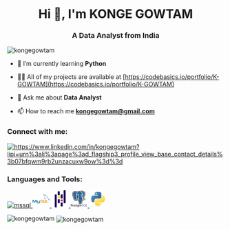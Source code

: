 <h1 align="center">Hi 👋, I'm KONGE GOWTAM</h1>
<h3 align="center">A Data Analyst from India</h3>

<p align="left"> <img src="https://komarev.com/ghpvc/?username=kongegowtam&label=Profile%20views&color=0e75b6&style=flat" alt="kongegowtam" /> </p>

- 🌱 I’m currently learning **Python**

- 👨‍💻 All of my projects are available at [https://codebasics.io/portfolio/K-GOWTAM](https://codebasics.io/portfolio/K-GOWTAM)

- 💬 Ask me about **Data Analyst**

- 📫 How to reach me **kongegowtam@gmail.com**

<h3 align="left">Connect with me:</h3>
<p align="left">
<a href="https://linkedin.com/in/https://www.linkedin.com/in/kongegowtam?lipi=urn%3ali%3apage%3ad_flagship3_profile_view_base_contact_details%3b07bfqwm9rb2unzacuxw9ow%3d%3d" target="blank"><img align="center" src="https://raw.githubusercontent.com/rahuldkjain/github-profile-readme-generator/master/src/images/icons/Social/linked-in-alt.svg" alt="https://www.linkedin.com/in/kongegowtam?lipi=urn%3ali%3apage%3ad_flagship3_profile_view_base_contact_details%3b07bfqwm9rb2unzacuxw9ow%3d%3d" height="30" width="40" /></a>
</p>

<h3 align="left">Languages and Tools:</h3>
<p align="left"> <a href="https://www.microsoft.com/en-us/sql-server" target="_blank" rel="noreferrer"> <img src="https://www.svgrepo.com/show/303229/microsoft-sql-server-logo.svg" alt="mssql" width="40" height="40"/> </a> <a href="https://www.mysql.com/" target="_blank" rel="noreferrer"> <img src="https://raw.githubusercontent.com/devicons/devicon/master/icons/mysql/mysql-original-wordmark.svg" alt="mysql" width="40" height="40"/> </a> <a href="https://pandas.pydata.org/" target="_blank" rel="noreferrer"> <img src="https://raw.githubusercontent.com/devicons/devicon/2ae2a900d2f041da66e950e4d48052658d850630/icons/pandas/pandas-original.svg" alt="pandas" width="40" height="40"/> </a> <a href="https://www.postgresql.org" target="_blank" rel="noreferrer"> <img src="https://raw.githubusercontent.com/devicons/devicon/master/icons/postgresql/postgresql-original-wordmark.svg" alt="postgresql" width="40" height="40"/> </a> <a href="https://www.python.org" target="_blank" rel="noreferrer"> <img src="https://raw.githubusercontent.com/devicons/devicon/master/icons/python/python-original.svg" alt="python" width="40" height="40"/> </a> </p>

<p><img align="left" src="https://github-readme-stats.vercel.app/api/top-langs?username=kongegowtam&show_icons=true&locale=en&layout=compact" alt="kongegowtam" /></p>

<p>&nbsp;<img align="center" src="https://github-readme-stats.vercel.app/api?username=kongegowtam&show_icons=true&locale=en" alt="kongegowtam" /></p>
